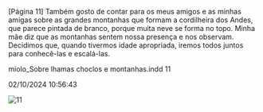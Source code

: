 [Página 11]
Também gosto de contar para os meus amigos e as
minhas amigas sobre as grandes montanhas que formam
a cordilheira dos Andes, que parece pintada de branco,
porque muita neve se forma no topo. Minha mãe diz que
as montanhas sentem nossa presença e nos observam.
Decidimos que, quando tivermos idade apropriada,
iremos todos juntos para conhecê-las e escalá-las.


miolo_Sobre lhamas choclos e montanhas.indd 11

02/10/2024 10:56:43

![11](./img/page_11-01.jpg)
